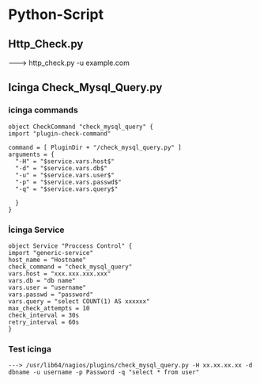 # Python-Script

## Http_Check.py
  ---> http_check.py -u example.com

## Icinga Check_Mysql_Query.py

  ### icinga commands 
    object CheckCommand "check_mysql_query" {
    import "plugin-check-command"

    command = [ PluginDir + "/check_mysql_query.py" ]
    arguments = {
      "-H" = "$service.vars.host$"
      "-d" = "$service.vars.db$"
      "-u" = "$service.vars.user$"
      "-p" = "$service.vars.passwd$"
      "-q" = "$service.vars.query$"

      }
    }
  ### İcinga Service 
    object Service "Proccess Control" {
    import "generic-service"
    host_name = "Hostname"
    check_command = "check_mysql_query"
    vars.host = "xxx.xxx.xxx.xxx"
    vars.db = "db name"
    vars.user = "username"
    vars.passwd = "password"
    vars.query = "select COUNT(1) AS xxxxxx"
    max_check_attempts = 10
    check_interval = 30s
    retry_interval = 60s
    }
  ### Test icinga 
    ---> /usr/lib64/nagios/plugins/check_mysql_query.py -H xx.xx.xx.xx -d dbname -u username -p Password -q "select * from user"

